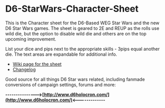 # D6-StarWars-Character-Sheet

This is the Character sheet for the D6-Based  WEG Star Wars and the new D6 Star Wars games. The sheet is geared to 2E and REUP as the rolls use wild die, but the option to disable wild die and others are on the top upcoming improvement.

List your dice and pips next to the appropriate skills -  3pips equal another die.
The text areas are expandable for additional info. 

- [Wiki page for the sheet](https://wiki.roll20.net/Star_Wars_WEG_D6_character_sheet)
- [Changelog](https://github.com/Roll20/roll20-character-sheets/tree/master/D6StarWars/CHANGELOG.md)

Good source for all things D6 Star wars related, including fanmade conversions of campaign settings, forums and more:

**--------------->[http://www.d6holocron.com/](http://www.d6holocron.com/)<-------------**

